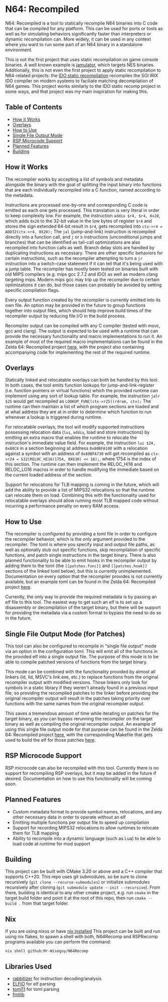 # N64: Recompiled
N64: Recompiled is a tool to statically recompile N64 binaries into C code that can be compiled for any platform. This can be used for ports or tools as well as for simulating behaviors significantly faster than interpreters or dynamic recompilation can. More widely, it can be used in any context where you want to run some part of an N64 binary in a standalone environment.

This is not the first project that uses static recompilation on game console binaries. A well known example is [jamulator](https://github.com/andrewrk/jamulator), which targets NES binaries. Additionally, this is not even the first project to apply static recompilation to N64-related projects: the [IDO static recompilation](https://github.com/decompals/ido-static-recomp) recompiles the SGI IRIX IDO compiler on modern systems to faciliate matching decompilation of N64 games. This project works similarly to the IDO static recomp project in some ways, and that project was my main inspiration for making this.

## Table of Contents
* [How it Works](#how-it-works)
* [Overlays](#overlays)
* [How to Use](#how-to-use)
* [Single File Output Mode](#single-file-output-mode-for-patches)
* [RSP Microcode Support](#rsp-microcode-support)
* [Planned Features](#planned-features)
* [Building](#building)

## How it Works
The recompiler works by accepting a list of symbols and metadata alongside the binary with the goal of splitting the input binary into functions that are each individually recompiled into a C function, named according to the metadata.

Instructions are processed one-by-one and corresponding C code is emitted as each one gets processed. This translation is very literal in order to keep complexity low. For example, the instruction `addiu $r4, $r4, 0x20`, which adds `0x20` to the 32-bit value in the low bytes of register `$r4` and stores the sign extended 64-bit result in `$r4`, gets recompiled into `ctx->r4 = ADD32(ctx->r4, 0X20);` The `jal` (jump-and-link) instruction is recompiled directly into a function call, and `j` or `b` instructions (unconditional jumps and branches) that can be identified as tail-call optimizations are also recompiled into function calls as well. Branch delay slots are handled by duplicating instructions as necessary. There are other specific behaviors for certain instructions, such as the recompiler attempting to turn a `jr` instruction into a switch-case statement if it can tell that it's being used with a jump table. The recompiler has mostly been tested on binaries built with old MIPS compilers (e.g. mips gcc 2.7.2 and IDO) as well as modern clang targeting mips. Modern mips gcc may trip up the recompiler due to certain optimizations it can do, but those cases can probably be avoided by setting specific compilation flags.

Every output function created by the recompiler is currently emitted into its own file. An option may be provided in the future to group functions together into output files, which should help improve build times of the recompiler output by reducing file I/O in the build process.

Recompiler output can be compiled with any C compiler (tested with msvc, gcc and clang). The output is expected to be used with a runtime that can provide the necessary functionality and macro implementations to run it. An example of most of the required macro implementations can be found in the Zelda 64: Recompiled project [here](https://github.com/Mr-Wiseguy/Zelda64Recomp/blob/dev/include/recomp.h), with the project also containing accompanying code for implementing the rest of the required runtime.

## Overlays
Statically linked and relocatable overlays can both be handled by this tool. In both cases, the tool emits function lookups for jump-and-link-register (i.e. function pointers or virtual functions) which the provided runtime can implement using any sort of lookup table. For example, the instruction `jalr $25` would get recompiled as `LOOKUP_FUNC(ctx->r25)(rdram, ctx);` The runtime can then maintain a list of which program sections are loaded and at what address they are at in order to determine which function to run whenever a lookup is triggered during runtime.

For relocatable overlays, the tool will modify supported instructions possessing relocation data (`lui`, `addiu`, load and store instructions) by emitting an extra macro that enables the runtime to relocate the instruction's immediate value field. For example, the instruction `lui $24, 0x80C0` in a section beginning at address `0x80BFA100` with a relocation against a symbol with an address of `0x80BFA730` will get recompiled as `ctx->r24 = S32(RELOC_HI16(1754, 0X630) << 16);`, where 1754 is the index of this section. The runtime can then implement the RELOC_HI16 and RELOC_LO16 macros in order to handle modifying the immediate based on the current loaded address of the section.

Support for relocations for TLB mapping is coming in the future, which will add the ability to provide a list of MIPS32 relocations so that the runtime can relocate them on load. Combining this with the functionality used for relocatable overlays should allow running most TLB mapped code without incurring a performance penalty on every RAM access.

## How to Use
The recompiler is configured by providing a toml file in order to configure the recompiler behavior, which is the only argument provided to the recompiler. The toml is where you specify input and output file paths, as well as optionally stub out specific functions, skip recompilation of specific functions, and patch single instructions in the target binary. There is also planned functionality to be able to emit hooks in the recompiler output by adding them to the toml (the `[[patches.func]]` and `[[patches.hook]]` sections of the linked toml below), but this is currently unimplemented. Documentation on every option that the recompiler provides is not currently available, but an example toml can be found in the Zelda 64: Recompiled project [here](https://github.com/Mr-Wiseguy/Zelda64Recomp/blob/dev/us.rev1.toml).

Currently, the only way to provide the required metadata is by passing an elf file to this tool. The easiest way to get such an elf is to set up a disassembly or decompilation of the target binary, but there will be support for providing the metadata via a custom format to bypass the need to do so in the future.

## Single File Output Mode (for Patches)
This tool can also be configured to recompile in "single file output" mode via an option in the configuration toml. This will emit all of the functions in the provided elf into a single output file. The purpose of this mode is to be able to compile patched versions of functions from the target binary.

This mode can be combined with the functionality provided by almost all linkers (ld, lld, MSVC's link.exe, etc.) to replace functions from the original recompiler output with modified versions. Those linkers only look for symbols in a static library if they weren't already found in a previous input file, so providing the recompiled patches to the linker before providing the original recompiler output will result in the patches taking priority over functions with the same names from the original recompiler output.

This saves a tremendous amount of time while iterating on patches for the target binary, as you can bypass rerunning the recompiler on the target binary as well as compiling the original recompiler output. An example of using this single file output mode for that purpose can be found in the Zelda 64: Recompiled project [here](https://github.com/Mr-Wiseguy/Zelda64Recomp/blob/dev/patches.toml), with the corresponding Makefile that gets used to build the elf for those patches [here](https://github.com/Mr-Wiseguy/Zelda64Recomp/blob/dev/patches/Makefile).

## RSP Microcode Support
RSP microcode can also be recompiled with this tool. Currently there is no support for recompiling RSP overlays, but it may be added in the future if desired. Documentation on how to use this functionality will be coming soon.

## Planned Features
* Custom metadata format to provide symbol names, relocations, and any other necessary data in order to operate without an elf
* Emitting multiple functions per output file to speed up compilation
* Support for recording MIPS32 relocations to allow runtimes to relocate them for TLB mapping
* Ability to recompile into a dynamic language (such as Lua) to be able to load code at runtime for mod support

## Building
This project can be built with CMake 3.20 or above and a C++ compiler that supports C++20. This repo uses git submodules, so be sure to clone recursively (`git clone --recurse-submodules`) or initialize submodules recursively after cloning (`git submodule update --init --recursive`). From there, building is identical to any other cmake project, e.g. run `cmake` in the target build folder and point it at the root of this repo, then run `cmake --build .` from that target folder.

## Nix
If you are using nixos or have [nix installed](https://nixos.org/)
This project can be built and run using nix flakes, to spawn a shell with both, N64Recomp and RSPRecomp programs available you can perform the command:

`nix shell github:Mr-Wiseguy/N64Recomp`

## Libraries Used
* [rabbitizer](https://github.com/Decompollaborate/rabbitizer) for instruction decoding/analysis
* [ELFIO](https://github.com/serge1/ELFIO) for elf parsing
* [toml11](https://github.com/ToruNiina/toml11) for toml parsing
* [fmtlib](https://github.com/fmtlib/fmt)
